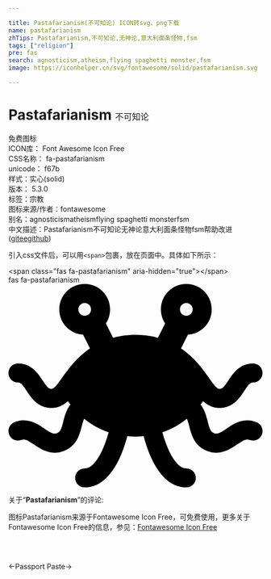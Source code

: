 ```yaml
---

title: Pastafarianism(不可知论) ICON转svg、png下载
name: pastafarianism
zhTips: Pastafarianism,不可知论,无神论,意大利面条怪物,fsm
tags: ["religion"]
pre: fas
search: agnosticism,atheism,flying spaghetti monster,fsm
image: https://iconhelper.cn/svg/fontawesome/solid/pastafarianism.svg

---
```


# Pastafarianism  <small style="font-size: 60%;font-weight: 100">不可知论</small>


<div class="detail-page">
<p>
<span><span class="badge-success badge">免费图标</span> </span>
<br/>
<span>
ICON库：
<span class="badge-secondary badge">Font Awesome Icon Free</span> 
</span>
<br/>
<span>
CSS名称：
<span class="badge-secondary badge">fa-pastafarianism</span> 
</span>
<br/>
<span>
unicode：
<span class="badge-secondary badge">f67b</span> 
<copy-btn content='f67b' btn-title=""></copy-btn>
<copy-btn :content='String.fromCodePoint(parseInt("f67b", 16))' btn-title="复制U"></copy-btn>
</span><br/><span>样式：<span class="badge-light badge">实心(solid)</span></span>
<br/>
<span>
版本：
<span class="badge-secondary badge">5.3.0</span> 
</span><br/><span>标签：<span class="badge-light badge"><router-link to="/tags/religion.html">宗教</router-link></span></span>
<br/>
<span>图标来源/作者：<span class="badge-light badge">fontawesome</span></span> 
<br/>
<span>别名：<span class="badge-light badge">agnosticism</span><span class="badge-light badge">atheism</span><span class="badge-light badge">flying spaghetti monster</span><span class="badge-light badge">fsm</span></span><br/><span class="zh-detail">中文描述：<span class="badge-primary badge">Pastafarianism</span><span class="badge-primary badge">不可知论</span><span class="badge-primary badge">无神论</span><span class="badge-primary badge">意大利面条怪物</span><span class="badge-primary badge">fsm</span><span class="help-link"><span>帮助改进</span>(<a href="https://gitee.com/liuwave/icon-helper/edit/master/json/fontawesome/solid/pastafarianism.json" target="_blank" rel="noopener noreferrer">gitee</a><a href="https://github.com/liuwave/icon-helper/edit/master/json/fontawesome/solid/pastafarianism.json" target="_blank" rel="noopener noreferrer">github</a></span>)</span><br/>
</p>
</div>
<div class="alert alert-dark">
  <i class="fas fa-pastafarianism fa-xs"></i>
  <i class="fas fa-pastafarianism fa-sm"></i>
  <i class="fas fa-pastafarianism fa-lg"></i>
  <i class="fas fa-pastafarianism fa-2x"></i>
  <i class="fas fa-pastafarianism fa-3x"></i>
  <i class="fas fa-pastafarianism fa-5x"></i>
  <i class="fas fa-pastafarianism fa-7x"></i>
</div>
<div>
  <p>引入css文件后，可以用<code>&lt;span&gt;</code>包裹，放在页面中。具体如下所示：    
  </p>
  <div class="alert alert-primary" style="font-size: 14px">
    &lt;span class="fas fa-pastafarianism" aria-hidden="true"&gt;&lt;/span&gt;
    <copy-btn content='<span class="fas fa-pastafarianism" aria-hidden="true"></span>'></copy-btn>
  </div>
  <div class="alert alert-secondary">
    <i class="fas fa-pastafarianism"
    style="font-size: 24px"
    aria-hidden="true"></i> fas fa-pastafarianism
    <copy-btn content="fas fa-pastafarianism" btn-title="复制图标名称"></copy-btn>
  </div>
</div>
<div id="svg" class="svg-wrap">
<svg xmlns="http://www.w3.org/2000/svg" viewBox="0 0 640 512"><path d="M624.54 347.67c-32.7-12.52-57.36 4.25-75.37 16.45-17.06 11.53-23.25 14.42-31.41 11.36-8.12-3.09-10.83-9.38-15.89-29.38-3.33-13.15-7.44-29.32-17.95-42.65 2.24-2.91 4.43-5.79 6.38-8.57C500.47 304.45 513.71 312 532 312c33.95 0 50.87-25.78 62.06-42.83 10.59-16.14 15-21.17 21.94-21.17 13.25 0 24-10.75 24-24s-10.75-24-24-24c-33.95 0-50.87 25.78-62.06 42.83-10.6 16.14-15 21.17-21.94 21.17-17.31 0-37.48-61.43-97.26-101.91l17.25-34.5C485.43 125.5 512 97.98 512 64c0-35.35-28.65-64-64-64s-64 28.65-64 64c0 13.02 3.94 25.1 10.62 35.21l-18.15 36.3c-16.98-4.6-35.6-7.51-56.46-7.51s-39.49 2.91-56.46 7.51l-18.15-36.3C252.06 89.1 256 77.02 256 64c0-35.35-28.65-64-64-64s-64 28.65-64 64c0 33.98 26.56 61.5 60.02 63.6l17.25 34.5C145.68 202.44 125.15 264 108 264c-6.94 0-11.34-5.03-21.94-21.17C74.88 225.78 57.96 200 24 200c-13.25 0-24 10.75-24 24s10.75 24 24 24c6.94 0 11.34 5.03 21.94 21.17C57.13 286.22 74.05 312 108 312c18.29 0 31.53-7.55 41.7-17.11 1.95 2.79 4.14 5.66 6.38 8.57-10.51 13.33-14.62 29.5-17.95 42.65-5.06 20-7.77 26.28-15.89 29.38-8.11 3.06-14.33.17-31.41-11.36-18.03-12.2-42.72-28.92-75.37-16.45-12.39 4.72-18.59 18.58-13.87 30.97 4.72 12.41 18.61 18.61 30.97 13.88 8.16-3.09 14.34-.19 31.39 11.36 13.55 9.16 30.83 20.86 52.42 20.84 7.17 0 14.83-1.28 22.97-4.39 32.66-12.44 39.98-41.33 45.33-62.44 2.21-8.72 3.99-14.49 5.95-18.87 16.62 13.61 36.95 25.88 61.64 34.17-9.96 37-32.18 90.8-60.26 90.8-13.25 0-24 10.75-24 24s10.75 24 24 24c66.74 0 97.05-88.63 107.42-129.14 6.69.6 13.42 1.14 20.58 1.14s13.89-.54 20.58-1.14C350.95 423.37 381.26 512 448 512c13.25 0 24-10.75 24-24s-10.75-24-24-24c-27.94 0-50.21-53.81-60.22-90.81 24.69-8.29 45-20.56 61.62-34.16 1.96 4.38 3.74 10.15 5.95 18.87 5.34 21.11 12.67 50 45.33 62.44 8.14 3.11 15.8 4.39 22.97 4.39 21.59 0 38.87-11.69 52.42-20.84 17.05-11.55 23.28-14.45 31.39-11.36 12.39 4.75 26.27-1.47 30.97-13.88 4.71-12.4-1.49-26.26-13.89-30.98zM448 48c8.82 0 16 7.18 16 16s-7.18 16-16 16-16-7.18-16-16 7.18-16 16-16zm-256 0c8.82 0 16 7.18 16 16s-7.18 16-16 16-16-7.18-16-16 7.18-16 16-16z"/></svg>
</div>
<detail full-name='fa-pastafarianism'></detail>
<div class="icon-detail__container">
<p>关于“<b>Pastafarianism</b>”的评论:</p>
</div>
<Vssue title="关于“Pastafarianism”的评论" />    
<div><p>图标Pastafarianism来源于Fontawesome Icon Free，可免费使用，更多关于  Fontawesome Icon Free的信息，参见：<a target="_blank" href="https://iconhelper.cn/fontawesome.html">Fontawesome Icon Free</a>
</p></div>

<div style="padding:2rem 0 " class="page-nav"><p class="inner"><span class="prev">←<router-link to="/icon/solid/passport.html">Passport</router-link></span> <span class="next"><router-link to="/icon/solid/paste.html">Paste</router-link>→</span></p></div>
